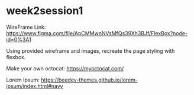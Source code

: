 # week2session1

WireFrame Link:
https://www.figma.com/file/ApCMMwnNVsMfQs39Xh3BJf/FlexBox?node-id=0%3A1

Using provided wireframe and images, recreate the page styling with flexbox.  

Make your own octocat:
https://myoctocat.com/


Lorem Ipsum:
https://beedev-themes.github.io/lorem-ipsum/index.html#navy